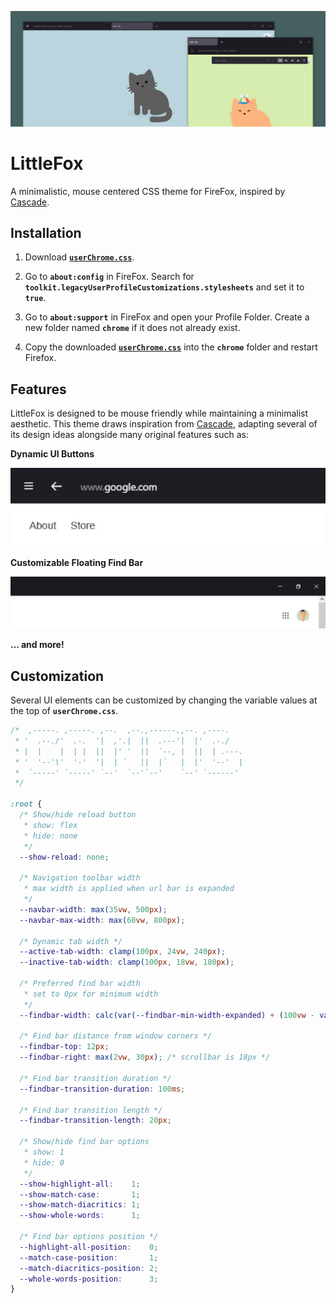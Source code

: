 ![Preview](/images/LittleFox.png)

# LittleFox

A minimalistic, mouse centered CSS theme for FireFox, inspired by [Cascade](https://github.com/cascadefox/cascade).

## Installation

1. Download [**`userChrome.css`**](https://github.com/biglavis/LittleFox/blob/main/userChrome.css).

2. Go to **`about:config`** in FireFox. Search for **`toolkit.legacyUserProfileCustomizations.stylesheets`** and set it to **`true`**.

3. Go to **`about:support`** in FireFox and open your Profile Folder. Create a new folder named **`chrome`** if it does not already exist.

4. Copy the downloaded [**`userChrome.css`**](https://github.com/biglavis/LittleFox/blob/main/userChrome.css) into the **`chrome`** folder and restart Firefox.

## Features

LittleFox is designed to be mouse friendly while maintaining a minimalist aesthetic. This theme draws inspiration from [Cascade](https://github.com/cascadefox/cascade), adapting several of its design ideas alongside many original features such as:

**Dynamic UI Buttons**

![DynamicButtons](/images/DynamicButtons.gif)

**Customizable Floating Find Bar**

![Findbar](/images/Findbar.gif)

**... and more!**

## Customization

Several UI elements can be customized by changing the variable values at the top of **`userChrome.css`**.

```css
/*  ,-----. ,-----. ,--.  ,--.,------.,--. ,----.    
 * '  .--./'  .-.  '|  ,'.|  ||  .---'|  |'  .-./    
 * |  |    |  | |  ||  |' '  ||  `--, |  ||  | .---. 
 * '  '--'\'  '-'  '|  | `   ||  |`   |  |'  '--'  | 
 *  `-----' `-----' `--'  `--'`--'    `--' `------'  
 */

:root {
  /* Show/hide reload button
   * show: flex
   * hide: none
   */
  --show-reload: none;

  /* Navigation toolbar width
   * max width is applied when url bar is expanded
   */
  --navbar-width: max(35vw, 500px);
  --navbar-max-width: max(60vw, 800px);

  /* Dynamic tab width */
  --active-tab-width: clamp(100px, 24vw, 240px);    
  --inactive-tab-width: clamp(100px, 18vw, 180px);

  /* Preferred find bar width
   * set to 0px for minimum width
   */
  --findbar-width: calc(var(--findbar-min-width-expanded) + (100vw - var(--findbar-min-width-expanded)) * 0.1);

  /* Find bar distance from window corners */
  --findbar-top: 12px;
  --findbar-right: max(2vw, 30px); /* scrollbar is 18px */

  /* Find bar transition duration */
  --findbar-transition-duration: 100ms;

  /* Find bar transition length */
  --findbar-transition-length: 20px;

  /* Show/hide find bar options
   * show: 1
   * hide: 0
   */
  --show-highlight-all:    1;
  --show-match-case:       1;
  --show-match-diacritics: 1;
  --show-whole-words:      1;

  /* Find bar options position */
  --highlight-all-position:    0;
  --match-case-position:       1;
  --match-diacritics-position: 2;
  --whole-words-position:      3;
}
```

